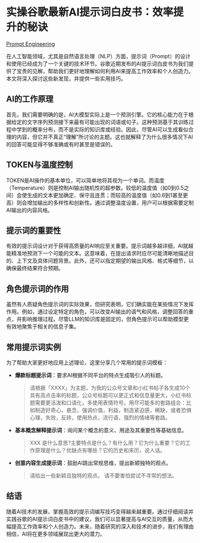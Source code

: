 # 实操谷歌最新AI提示词白皮书：效率提升的秘诀



[Prompt Engineering](https://www.cse.iitd.ac.in/~mausam/courses/col772/spring2023/lectures/22-promptengg.pdf "Prompt Engineering")

在人工智能领域，尤其是自然语言处理（NLP）方面，提示词（Prompt）的设计和使用已经成为了一个关键的技术环节。谷歌近期发布的AI提示词白皮书为我们提供了宝贵的见解，帮助我们更好地理解如何利用AI来提高工作效率和个人创造力。本文将深入探讨这些新发现，并提供一些实用技巧。

## AI的工作原理

首先，我们需要明确的是，AI大模型实际上是一个预测引擎。它的核心能力在于根据给定的文字序列预测接下来最有可能出现的词语或句子。这种预测基于其训练过程中学到的概率分布，而不是实际的知识库或经验。因此，尽管AI可以生成看似合理的内容，但它并不真正“理解”所讨论的主题。这也就解释了为什么很多情况下AI的回答可能显得不够准确或有时甚至是错误的。

## TOKEN与温度控制

TOKEN是AI操作的基本单位，可以简单地将其视为一个单词。而温度（Temperature）则是控制AI输出随机性的超参数。较低的温度值（如0到0.5之间）会使生成的文本更加确定、保守且连贯；而较高的温度值（如0.6到1甚至更高）则会增加输出的多样性和创新性。通过调整温度设置，用户可以根据需要定制AI输出的内容风格。

## 提示词的重要性

有效的提示词设计对于获得高质量的AI响应至关重要。提示词越多越详细，AI就越能精准地预测下一个可能的文本。这意味着，在提出请求时应尽可能清晰地描述目的、上下文及具体问题背景。此外，还可以指定期望的输出风格、格式等细节，以确保最终结果符合预期。

## 角色提示词的作用

虽然有人质疑角色提示词的实际效果，但研究表明，它们确实能在某些情况下发挥作用。例如，通过设定特定的角色，可以改变AI输出的语气和风格，调整回答的重点，并影响推理过程。尽管LLM的知识库是固定的，但角色提示可以帮助模型更有效地聚焦于相关的信息子集。

## 常用提示词实例

为了帮助大家更好地应用上述理论，这里分享几个常用的提示词模板：

- **爆款标题提示词**：要求AI根据不同平台的特点生成吸引人的标题。
  > 请根据「XXXX」为主题，为我的公众号文章和小红书帖子各生成10个具有高点击率的标题，公众号标题可以更正式和信息量更大，小红书标题需要更活泼和口语化，多使用表情符号。用尽可能多的套路组合：比如制造好奇心，悬念，强调价值，利益，制造紧迫感，稀缺，或者恐惧心理，失败，反转，使用热点，流行语，强烈的情绪等套路。

- **基本概念解释提示词**：询问某个概念的意义、用途及其重要性等基础信息。
  > XXX 是什么意思?主要特点是什么？有什么用？它为什么重要？它的工作原理是什么？优缺点有哪些？它的历史和来历，说人话。

- **创意内容生成提示词**：鼓励AI跳出常规思维，提出新颖独特的观点。
  > 请给出一些新颖且独特的观点。
  > 请不要害怕尝试不寻常的想法。

## 结语

随着AI技术的发展，掌握高效的提示词编写技巧变得越来越重要。通过仔细阅读并实践谷歌的AI提示词白皮书中的建议，我们可以显著提高与AI交互的质量，从而大幅提高工作效率和个人创造力。未来，随着研究的深入和技术的进步，我们有理由相信，AI将在更多领域展现出更大的潜力。



